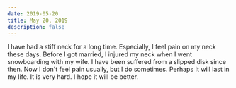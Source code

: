 ```yaml
---
date: 2019-05-20
title: May 20, 2019
description: false
---
```


I have had a stiff neck for a long time. Especially, I feel pain on my neck these days. Before I got married, I injured my neck when I went snowboarding with my wife. I have been suffered from a slipped disk since then. Now I don't feel pain usually, but I do sometimes. Perhaps It will last in my life. It is very hard. I hope it will be better.